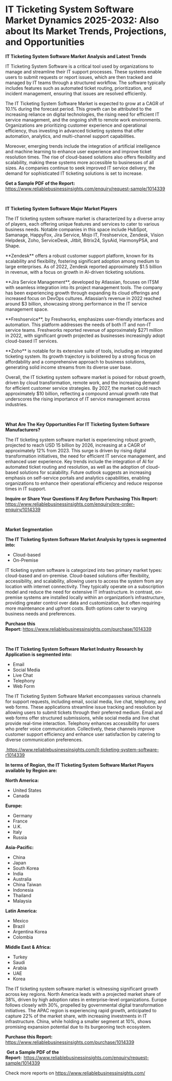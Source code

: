 <p><h1>IT Ticketing System Software Market Dynamics 2025-2032: Also about Its Market Trends, Projections, and Opportunities</h1></p><p><strong>IT Ticketing System Software Market Analysis and Latest Trends</strong></p>
<p><p>IT Ticketing System Software is a critical tool used by organizations to manage and streamline their IT support processes. These systems enable users to submit requests or report issues, which are then tracked and managed by IT teams through a structured workflow. The software typically includes features such as automated ticket routing, prioritization, and incident management, ensuring that issues are resolved efficiently.</p><p>The IT Ticketing System Software Market is expected to grow at a CAGR of 10.1% during the forecast period. This growth can be attributed to the increasing reliance on digital technologies, the rising need for efficient IT service management, and the ongoing shift to remote work environments. Organizations are prioritizing customer experience and operational efficiency, thus investing in advanced ticketing systems that offer automation, analytics, and multi-channel support capabilities. </p><p>Moreover, emerging trends include the integration of artificial intelligence and machine learning to enhance user experience and improve ticket resolution times. The rise of cloud-based solutions also offers flexibility and scalability, making these systems more accessible to businesses of all sizes. As companies continue to seek improved IT service delivery, the demand for sophisticated IT ticketing solutions is set to increase.</p></p>
<p><strong>Get a Sample PDF of the Report:&nbsp;</strong> <a href="https://www.reliablebusinessinsights.com/enquiry/request-sample/1014339?utm_campaign=2629&utm_medium=2&utm_source=Github&utm_content=ia&utm_term=06032025&utm_id=it-ticketing-system-software">https://www.reliablebusinessinsights.com/enquiry/request-sample/1014339</a></p>
<p>&nbsp;</p>
<p><strong>IT Ticketing System Software Major Market Players</strong></p>
<p><p>The IT ticketing system software market is characterized by a diverse array of players, each offering unique features and services to cater to various business needs. Notable companies in this space include HubSpot, Samanage, HappyFox, Jira Service, Mojo IT, Freshservice, Zendesk, Vision Helpdesk, Zoho, ServiceDesk, Jitbit, Bitrix24, SysAid, HarmonyPSA, and Shape.</p><p>**Zendesk** offers a robust customer support platform, known for its scalability and flexibility, fostering significant adoption among medium to large enterprises. As of 2022, Zendesk reported approximately $1.5 billion in revenue, with a focus on growth in AI-driven ticketing solutions.</p><p>**Jira Service Management**, developed by Atlassian, focuses on ITSM with seamless integration into its project management tools. The company has been experiencing growth through expanding its cloud offerings and increased focus on DevOps cultures. Atlassian’s revenue in 2022 reached around $3 billion, showcasing strong performance in the IT service management space.</p><p>**Freshservice**, by Freshworks, emphasizes user-friendly interfaces and automation. This platform addresses the needs of both IT and non-IT service teams. Freshworks reported revenue of approximately $271 million in 2022, with significant growth projected as businesses increasingly adopt cloud-based IT services.</p><p>**Zoho** is notable for its extensive suite of tools, including an integrated ticketing system. Its growth trajectory is bolstered by a strong focus on affordability and a comprehensive approach to business solutions, generating solid income streams from its diverse user base.</p><p>Overall, the IT ticketing system software market is poised for robust growth, driven by cloud transformation, remote work, and the increasing demand for efficient customer service strategies. By 2027, the market could reach approximately $10 billion, reflecting a compound annual growth rate that underscores the rising importance of IT service management across industries.</p></p>
<p>&nbsp;</p>
<p><strong>What Are The Key Opportunities For IT Ticketing System Software Manufacturers?</strong></p>
<p><p>The IT ticketing system software market is experiencing robust growth, projected to reach USD 15 billion by 2026, increasing at a CAGR of approximately 12% from 2023. This surge is driven by rising digital transformation initiatives, the need for efficient IT service management, and enhanced user experience. Key trends include the integration of AI for automated ticket routing and resolution, as well as the adoption of cloud-based solutions for scalability. Future outlook suggests an increasing emphasis on self-service portals and analytics capabilities, enabling organizations to enhance their operational efficiency and reduce response times in IT support.</p></p>
<p><strong>Inquire or Share Your Questions If Any Before Purchasing This Report:</strong> <a href="https://www.reliablebusinessinsights.com/enquiry/pre-order-enquiry/1014339?utm_campaign=2629&utm_medium=2&utm_source=Github&utm_content=ia&utm_term=06032025&utm_id=it-ticketing-system-software">https://www.reliablebusinessinsights.com/enquiry/pre-order-enquiry/1014339</a></p>
<p>&nbsp;</p>
<p><strong>Market Segmentation</strong></p>
<p><strong>The IT Ticketing System Software Market Analysis by types is segmented into:</strong></p>
<p><ul><li>Cloud-based</li><li>On-Premise</li></ul></p>
<p><p>IT ticketing system software is categorized into two primary market types: cloud-based and on-premise. Cloud-based solutions offer flexibility, accessibility, and scalability, allowing users to access the system from any location with internet connectivity. They typically operate on a subscription model and reduce the need for extensive IT infrastructure. In contrast, on-premise systems are installed locally within an organization’s infrastructure, providing greater control over data and customization, but often requiring more maintenance and upfront costs. Both options cater to varying business needs and preferences.</p></p>
<p><strong>Purchase this Report:&nbsp;</strong><a href="https://www.reliablebusinessinsights.com/purchase/1014339?utm_campaign=2629&utm_medium=2&utm_source=Github&utm_content=ia&utm_term=06032025&utm_id=it-ticketing-system-software">https://www.reliablebusinessinsights.com/purchase/1014339</a></p>
<p>&nbsp;</p>
<p><strong>The IT Ticketing System Software Market Industry Research by Application is segmented into:</strong></p>
<p><ul><li>Email</li><li>Social Media</li><li>Live Chat</li><li>Telephony</li><li>Web Form</li></ul></p>
<p><p>The IT Ticketing System Software Market encompasses various channels for support requests, including email, social media, live chat, telephony, and web forms. These applications streamline issue tracking and resolution by allowing users to submit tickets through their preferred medium. Email and web forms offer structured submissions, while social media and live chat provide real-time interaction. Telephony enhances accessibility for users who prefer voice communication. Collectively, these channels improve customer support efficiency and enhance user satisfaction by catering to diverse communication preferences.</p></p>
<p><a href="https://www.reliablebusinessinsights.com/it-ticketing-system-software-r1014339?utm_campaign=2629&utm_medium=2&utm_source=Github&utm_content=ia&utm_term=06032025&utm_id=it-ticketing-system-software">&nbsp;https://www.reliablebusinessinsights.com/it-ticketing-system-software-r1014339</a></p>
<p><strong>In terms of Region, the IT Ticketing System Software Market Players available by Region are:</strong></p>
<p>
    <p> <strong> North America: </strong>
        <ul>
            <li>United States</li>
            <li>Canada</li>
        </ul>
        </p> 
    <p> <strong> Europe: </strong>
        <ul>
            <li>Germany</li>
            <li>France</li>
            <li>U.K.</li>
            <li>Italy</li>
            <li>Russia</li>
        </ul>
        </p> 
    <p> <strong> Asia-Pacific: </strong>
        <ul>
            <li>China</li>
            <li>Japan</li>
            <li>South Korea</li>
            <li>India</li>
            <li>Australia</li>
            <li>China Taiwan</li>
            <li>Indonesia</li>
            <li>Thailand</li>
            <li>Malaysia</li>
        </ul>
        </p> 
    <p> <strong> Latin America: </strong>
        <ul>
            <li>Mexico</li>
            <li>Brazil</li>
            <li>Argentina Korea</li>
            <li>Colombia</li>
        </ul>
        </p> 
    <p> <strong> Middle East & Africa: </strong>
        <ul>
            <li>Turkey</li>
            <li>Saudi</li>
            <li>Arabia</li>
            <li>UAE</li>
            <li>Korea</li>
        </ul>
    </p>
    </p>
<p><p>The IT ticketing system software market is witnessing significant growth across key regions. North America leads with a projected market share of 38%, driven by high adoption rates in enterprise-level organizations. Europe follows closely with 30%, propelled by governmental digital transformation initiatives. The APAC region is experiencing rapid growth, anticipated to capture 22% of the market share, with increasing investments in IT infrastructure. China, while holding a smaller segment at 10%, shows promising expansion potential due to its burgeoning tech ecosystem.</p></p>
<p><strong>Purchase this Report: </strong><a href="https://www.reliablebusinessinsights.com/purchase/1014339?utm_campaign=2629&utm_medium=2&utm_source=Github&utm_content=ia&utm_term=06032025&utm_id=it-ticketing-system-software">https://www.reliablebusinessinsights.com/purchase/1014339</a></p>
<p>&nbsp;<strong>Get a Sample PDF of the Report:&nbsp;&nbsp;</strong><a href="https://www.reliablebusinessinsights.com/enquiry/request-sample/1014339?utm_campaign=2629&utm_medium=2&utm_source=Github&utm_content=ia&utm_term=06032025&utm_id=it-ticketing-system-software">https://www.reliablebusinessinsights.com/enquiry/request-sample/1014339</a></p>
<p><strong></strong></p>
<p>Check more reports on <a href="https://www.reliablebusinessinsights.com/?utm_campaign=2629&utm_medium=2&utm_source=Github&utm_content=ia&utm_term=06032025&utm_id=it-ticketing-system-software">https://www.reliablebusinessinsights.com/</a></p>